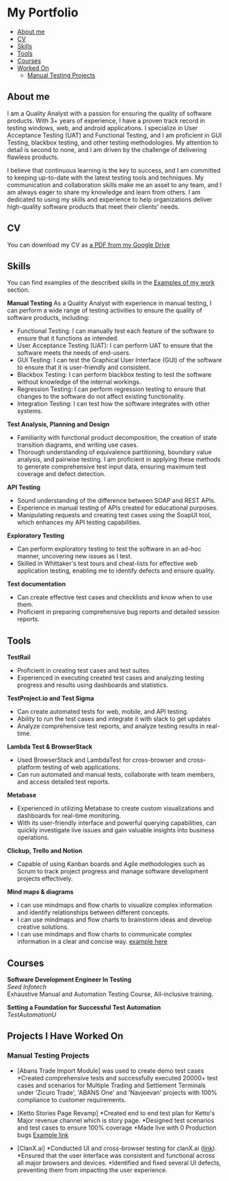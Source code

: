 # My Portfolio
- [About me](#about-me)
- [CV](#cv)
- [Skills](#skills)
- [Tools](#tools)
- [Courses](#courses)
- [ Worked On](#Projects-i-Have-Worked-On)
  * [Manual Testing Projects](#Manual-testing-projects)


## About me
I am a Quality Analyst with a passion for ensuring the quality of software products. With 3+ years of experience, I have a proven track record in testing windows, web, and android applications. I specialize in User Acceptance Testing (UAT) and Functional Testing, and I am proficient in GUI Testing, blackbox testing, and other testing methodologies. My attention to detail is second to none, and I am driven by the challenge of delivering flawless products.

I believe that continuous learning is the key to success, and I am committed to keeping up-to-date with the latest testing tools and techniques. My communication and collaboration skills make me an asset to any team, and I am always eager to share my knowledge and learn from others. I am dedicated to using my skills and experience to help organizations deliver high-quality software products that meet their clients' needs.

## CV
You can download my CV as [a PDF from my Google Drive](https://drive.google.com)


## Skills
You can find examples of the described skills in the [Examples of my work](#examples-of-my-work) section.

__Manual Testing__
As a Quality Analyst with experience in manual testing, I can perform a wide range of testing activities to ensure the quality of software products, including:
  * Functional Testing: I can manually test each feature of the software to ensure that it functions as intended.
  * User Acceptance Testing (UAT): I can perform UAT to ensure that the software meets the needs of end-users.
  * GUI Testing: I can test the Graphical User Interface (GUI) of the software to ensure that it is user-friendly and consistent.
  * Blackbox Testing: I can perform blackbox testing to test the software without knowledge of the internal workings.
  * Regression Testing: I can perform regression testing to ensure that changes to the software do not affect existing functionality.
  * Integration Testing: I can test how the software integrates with other systems.


__Test Analysis, Planning and Design__

  * Familiarity with functional product decomposition, the creation of state transition diagrams, and writing use cases.
  * Thorough understanding of equivalence partitioning, boundary value analysis, and pairwise testing. I am proficient in applying these methods to generate comprehensive test input data, ensuring maximum test coverage and defect detection.

__API Testing__
  * Sound understanding of the difference between SOAP and REST APIs.
  * Experience in manual testing of APIs created for educational purposes.
  * Manipulating requests and creating test cases using the SoapUI tool, which enhances my API testing capabilities.

__Exploratory Testing__
  * Can perform exploratory testing to test the software in an ad-hoc manner, uncovering new issues as I test.
  * Skilled in Whittaker's test tours and cheat-lists for effective web application testing, enabling me to identify defects and ensure quality.

__Test documentation__
  * Can create effective test cases and checklists and know when to use them.
  * Proficient in preparing comprehensive bug reports and detailed session reports.


## Tools

__TestRail__
  * Proficient in creating test cases and test suites.
  * Experienced in executing created test cases and analyzing testing progress and results using dashboards and statistics.

 
__TestProject.io and Test Sigma__
  * Can create automated tests for web, mobile, and API testing.
  * Ability to run the test cases and integrate it with slack to get updates
  * Analyze comprehensive test reports, and analyze testing results in real-time.

__Lambda Test & BrowserStack__
  * Used BrowserStack and LambdaTest for cross-browser and cross-platform testing of web applications.
  * Can run automated and manual tests, collaborate with team members, and access detailed test reports.

__Metabase__

  * Experienced in utilizing Metabase to create custom visualizations and dashboards for real-time monitoring.
  * With its user-friendly interface and powerful querying capabilities, can quickly investigate live issues and gain valuable insights into business operations.
 
 __Clickup, Trello and Notion__
  * Capable of using Kanban boards and Agile methodologies such as Scrum to track project progress and manage software development projects effectively. 

__Mind maps & diagrams__
  * I can use mindmaps and flow charts to visualize complex information and identify relationships between different concepts.
  * I can use mindmaps and flow charts to brainstorm ideas and develop creative solutions.
  * I can use mindmaps and flow charts to communicate complex information in a clear and concise way.
    [example here](https://whimsical.com/sip-flow-chart-cKw24Hs9t9U1XoESQihkK)




## Courses
__Software Development Engineer In Testing__  
*Seed Infotech*  
Exhaustive Manual and Automation Testing Course, All-inclusive training.  

__Setting a Foundation for Successful Test Automation__  
*TestAutomationU*


## Projects I Have Worked On



### Manual Testing Projects
- [Abans Trade Import Module] was used to create demo test cases
  *Created comprehensive tests and successfully executed 20000+ test cases and scenarios for Multiple Trading and Settlement Terminals under ‘Zicuro Trade', 'ABANS One' and 'Navjeevan' projects with 100% compliance to customer requirements.

- [Ketto Stories Page Revamp]
*Created end to end test plan for Ketto's Major revenue channel which is story page.
*Designed test scenarios and test cases to ensure 100% coverage
*Made live with 0 Production bugs
[Example link](ketto.org/new/stories/helpabir)

- [ClanX.ai]
*Conducted UI and cross-browser testing for clanX.ai ([link](https://clanX.ai)).
*Ensured that the user interface was consistent and functional across all major browsers and devices.
*Identified and fixed several UI defects, preventing them from impacting the user experience.









